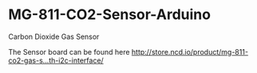 # MG-811-CO2-Sensor-Arduino
Carbon Dioxide Gas Sensor

The Sensor board can be found here
 http://store.ncd.io/product/mg-811-co2-gas-s…th-i2c-interface/
